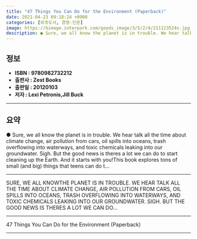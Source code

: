 ```yaml
---
title: "47 Things You Can Do for the Environment (Paperback)"
date: 2021-04-23 09:18:24 +0900
categories: [외국도서, 경영-인문]
image: https://bimage.interpark.com/goods_image/3/5/2/4/211123524s.jpg
description: ● Sure, we all know the planet is in trouble. We hear talk all the time about climate change, air pollution from cars, oil spills into oceans, trash overflowin
---
```


## **정보**

- **ISBN : 9780982732212**
- **출판사 : Zest Books**
- **출판일 : 20120103**
- **저자 : Lexi Petronis,Jill Buck**

------



## **요약**

●  Sure, we all know the planet is in trouble. We hear talk all the time about climate change, air pollution from cars, oil spills into oceans, trash overflowing into waterways, and toxic chemicals leaking into our groundwater. Sigh. But the good news is theres a lot we can do to start cleaning up the Earth. And it starts with you!This book explores tons of small (and big) things that teens can do t...

------

SURE, WE ALL KNOWTHE PLANET IS IN TROUBLE. WE HEAR TALK ALL THE TIME ABOUT CLIMATE CHANGE, AIR POLLUTION FROM CARS, OIL SPILLS INTO OCEANS, TRASH OVERFLOWING INTO WATERWAYS, AND TOXIC CHEMICALS LEAKING INTO OUR GROUNDWATER. SIGH. BUT THE GOOD NEWS IS THERES A LOT WE CAN DO... 

------


47 Things You Can Do for the Environment (Paperback) 

------


